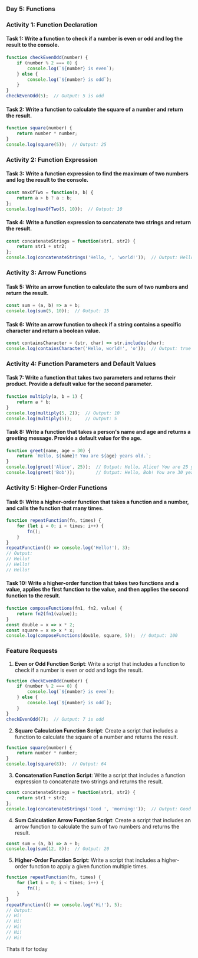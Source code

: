 ### Day 5: Functions

### Activity 1: Function Declaration

#### Task 1: Write a function to check if a number is even or odd and log the result to the console.
```javascript
function checkEvenOdd(number) {
    if (number % 2 === 0) {
        console.log(`${number} is even`);
    } else {
        console.log(`${number} is odd`);
    }
}
checkEvenOdd(5);  // Output: 5 is odd
```

#### Task 2: Write a function to calculate the square of a number and return the result.
```javascript
function square(number) {
    return number * number;
}
console.log(square(5));  // Output: 25
```

### Activity 2: Function Expression

#### Task 3: Write a function expression to find the maximum of two numbers and log the result to the console.
```javascript
const maxOfTwo = function(a, b) {
    return a > b ? a : b;
};
console.log(maxOfTwo(5, 10));  // Output: 10
```

#### Task 4: Write a function expression to concatenate two strings and return the result.
```javascript
const concatenateStrings = function(str1, str2) {
    return str1 + str2;
};
console.log(concatenateStrings('Hello, ', 'world!'));  // Output: Hello, world!
```

### Activity 3: Arrow Functions

#### Task 5: Write an arrow function to calculate the sum of two numbers and return the result.
```javascript
const sum = (a, b) => a + b;
console.log(sum(5, 10));  // Output: 15
```

#### Task 6: Write an arrow function to check if a string contains a specific character and return a boolean value.
```javascript
const containsCharacter = (str, char) => str.includes(char);
console.log(containsCharacter('Hello, world!', 'o'));  // Output: true
```

### Activity 4: Function Parameters and Default Values

#### Task 7: Write a function that takes two parameters and returns their product. Provide a default value for the second parameter.
```javascript
function multiply(a, b = 1) {
    return a * b;
}
console.log(multiply(5, 2));  // Output: 10
console.log(multiply(5));     // Output: 5
```

#### Task 8: Write a function that takes a person's name and age and returns a greeting message. Provide a default value for the age.
```javascript
function greet(name, age = 30) {
    return `Hello, ${name}! You are ${age} years old.`;
}
console.log(greet('Alice', 25));  // Output: Hello, Alice! You are 25 years old.
console.log(greet('Bob'));        // Output: Hello, Bob! You are 30 years old.
```

### Activity 5: Higher-Order Functions

#### Task 9: Write a higher-order function that takes a function and a number, and calls the function that many times.
```javascript
function repeatFunction(fn, times) {
    for (let i = 0; i < times; i++) {
        fn();
    }
}
repeatFunction(() => console.log('Hello!'), 3);
// Output:
// Hello!
// Hello!
// Hello!
```

#### Task 10: Write a higher-order function that takes two functions and a value, applies the first function to the value, and then applies the second function to the result.
```javascript
function composeFunctions(fn1, fn2, value) {
    return fn2(fn1(value));
}
const double = x => x * 2;
const square = x => x * x;
console.log(composeFunctions(double, square, 5));  // Output: 100
```

### Feature Requests

1. **Even or Odd Function Script**: Write a script that includes a function to check if a number is even or odd and logs the result.
```javascript
function checkEvenOdd(number) {
    if (number % 2 === 0) {
        console.log(`${number} is even`);
    } else {
        console.log(`${number} is odd`);
    }
}
checkEvenOdd(7);  // Output: 7 is odd
```

2. **Square Calculation Function Script**: Create a script that includes a function to calculate the square of a number and returns the result.
```javascript
function square(number) {
    return number * number;
}
console.log(square(8));  // Output: 64
```

3. **Concatenation Function Script**: Write a script that includes a function expression to concatenate two strings and returns the result.
```javascript
const concatenateStrings = function(str1, str2) {
    return str1 + str2;
};
console.log(concatenateStrings('Good ', 'morning!'));  // Output: Good morning!
```

4. **Sum Calculation Arrow Function Script**: Create a script that includes an arrow function to calculate the sum of two numbers and returns the result.
```javascript
const sum = (a, b) => a + b;
console.log(sum(12, 8));  // Output: 20
```

5. **Higher-Order Function Script**: Write a script that includes a higher-order function to apply a given function multiple times.
```javascript
function repeatFunction(fn, times) {
    for (let i = 0; i < times; i++) {
        fn();
    }
}
repeatFunction(() => console.log('Hi!'), 5);
// Output:
// Hi!
// Hi!
// Hi!
// Hi!
// Hi!
```

Thats it for today

